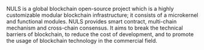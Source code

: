 NULS is a global blockchain open-source project which is a highly customizable modular blockchain infrastructure; it consists of a microkernel and functional modules. NULS provides smart contract, multi-chain mechanism and cross-chain consensus. It aims to break the technical barriers of blockchain, to reduce the cost of development, and to promote the usage of blockchain technology in the commercial field.